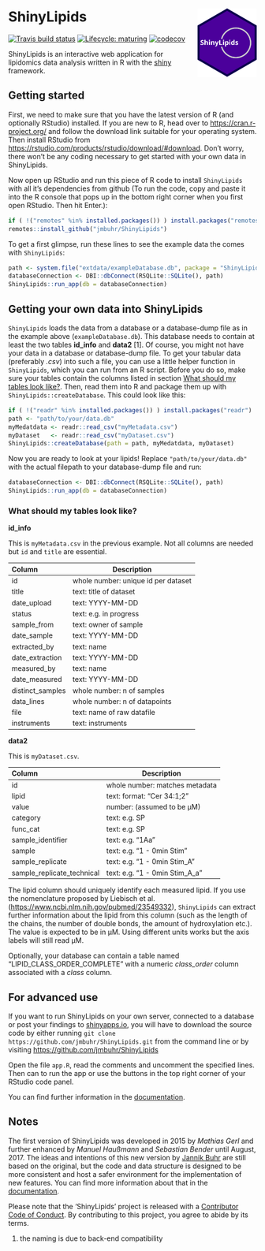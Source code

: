
<!-- README.md is generated from README.Rmd. Please edit that file -->

# ShinyLipids <a href='https://jmbuhr.de/ShinyLipids/'><img src='man/figures/logo.svg' align="right" height="139" /></a>

<!-- badges: start -->

[![Travis build
status](https://travis-ci.com/jmbuhr/ShinyLipids.svg?token=czApY9arsWuqNrp7yAYj&branch=master)](https://travis-ci.com/jmbuhr/ShinyLipids)
[![Lifecycle:
maturing](https://img.shields.io/badge/lifecycle-maturing-blue.svg)](https://www.tidyverse.org/lifecycle/#maturing)
[![codecov](https://codecov.io/gh/jmbuhr/ShinyLipids/branch/master/graph/badge.svg)](https://codecov.io/gh/jmbuhr/ShinyLipids)
<!-- badges: end -->

ShinyLipids is an interactive web application for lipidomics data
analysis written in R with the [shiny](https://shiny.rstudio.com/)
framework.

## Getting started

First, we need to make sure that you have the latest version of R (and
optionally RStudio) installed. If you are new to R, head over to
<https://cran.r-project.org/> and follow the download link suitable for
your operating system. Then install RStudio from
<https://rstudio.com/products/rstudio/download/#download>. Don’t worry,
there won’t be any coding necessary to get started with your own data in
ShinyLipids.

Now open up RStudio and run this piece of R code to install
`ShinyLipids` with all it’s dependencies from github (To run the code,
copy and paste it into the R console that pops up in the bottom right
corner when you first open RStudio. Then hit Enter.):

``` r
if ( !("remotes" %in% installed.packages()) ) install.packages("remotes")
remotes::install_github("jmbuhr/ShinyLipids")
```

To get a first glimpse, run these lines to see the example data the
comes with `ShinyLipids`:

``` r
path <- system.file("extdata/exampleDatabase.db", package = "ShinyLipids")
databaseConnection <- DBI::dbConnect(RSQLite::SQLite(), path)
ShinyLipids::run_app(db = databaseConnection)
```

## Getting your own data into ShinyLipids

`ShinyLipids` loads the data from a database or a database-dump file as
in the example above (`exampleDatabase.db`). This database needs to
contain at least the two tables **id\_info** and **data2** \[1\]. Of
course, you might not have your data in a database or database-dump
file. To get your tabular data (preferably *.csv*) into such a file, you
can use a little helper function in `ShinyLipids`, which you can run
from an R script. Before you do so, make sure your tables contain the
columns listed in section [What should my tables look like?](#tables).
Then, read them into R and package them up with
`ShinyLipids::createDatabase`. This could look like this:

``` r
if ( !("readr" %in% installed.packages()) ) install.packages("readr")
path <- "path/to/your/data.db"
myMedatdata <- readr::read_csv("myMetadata.csv")
myDataset   <- readr::read_csv("myDataset.csv")
ShinyLipids::createDatabase(path = path, myMedatdata, myDataset)
```

Now you are ready to look at your lipids\! Replace
`"path/to/your/data.db"` with the actual filepath to your database-dump
file and run:

``` r
databaseConnection <- DBI::dbConnect(RSQLite::SQLite(), path)
ShinyLipids::run_app(db = databaseConnection)
```

### What should my tables look like?

**id\_info**

This is `myMetadata.csv` in the previous example. Not all columns are
needed but `id` and `title` are essential.

| Column            | Description                         |
| :---------------- | ----------------------------------- |
| id                | whole number: unique id per dataset |
| title             | text: title of dataset              |
| date\_upload      | text: YYYY-MM-DD                    |
| status            | text: e.g. in progress              |
| sample\_from      | text: owner of sample               |
| date\_sample      | text: YYYY-MM-DD                    |
| extracted\_by     | text: name                          |
| date\_extraction  | text: YYYY-MM-DD                    |
| measured\_by      | text: name                          |
| date\_measured    | text: YYYY-MM-DD                    |
| distinct\_samples | whole number: n of samples          |
| data\_lines       | whole number: n of datapoints       |
| file              | text: name of raw datafile          |
| instruments       | text: instruments                   |

**data2**

This is `myDataset.csv`.

| Column                       | Description                      |
| :--------------------------- | -------------------------------- |
| id                           | whole number: matches metadata   |
| lipid                        | text: format: “Cer 34:1;2”       |
| value                        | number: (assumed to be µM)       |
| category                     | text: e.g. SP                    |
| func\_cat                    | text: e.g. SP                    |
| sample\_identifier           | text: e.g. “1Aa”                 |
| sample                       | text: e.g. “1 - 0min Stim”       |
| sample\_replicate            | text: e.g. “1 - 0min Stim\_A”    |
| sample\_replicate\_technical | text: e.g. “1 - 0min Stim\_A\_a” |

The lipid column should uniquely identify each measured lipid. If you
use the nomenclature proposed by Liebisch et al.
(<https://www.ncbi.nlm.nih.gov/pubmed/23549332>), `ShinyLipids` can
extract further information about the lipid from this column (such as
the length of the chains, the number of double bonds, the amount of
hydroxylation etc.). The value is expected to be in µM. Using different
units works but the axis labels will still read µM.

Optionally, your database can contain a table named
“LIPID\_CLASS\_ORDER\_COMPLETE” with a numeric *class\_order* column
associated with a *class* column.

## For advanced use

If you want to run ShinyLipids on your own server, connected to a
database or post your findings to
[shinyapps.io](https://www.shinyapps.io/), you will have to download the
source code by either running `git clone
https://github.com/jmbuhr/ShinyLipids.git` from the command line or by
visiting <https://github.com/jmbuhr/ShinyLipids>

Open the file `app.R`, read the comments and uncomment the specified
lines. Then can to run the app or use the buttons in the top right
corner of your RStudio code panel.

You can find further information in the
[documentation](https://jmbuhr.de/ShinyLipids/).

## Notes

The first version of ShinyLipids was developed in 2015 by *Mathias Gerl*
and further enhanced by *Manuel Haußmann* and *Sebastian Bender* until
August, 2017. The ideas and intentions of this new version by [Jannik
Buhr](https://jmbuhr.de/) are still based on the original, but the code
and data structure is designed to be more consistent and host a safer
environment for the implementation of new features. You can find more
information about that in the
[documentation](https://jmbuhr.de/ShinyLipids/articles/Technical-aspects.html).

Please note that the ‘ShinyLipids’ project is released with a
[Contributor Code of Conduct](.github/CODE_OF_CONDUCT.md). By
contributing to this project, you agree to abide by its terms.

1.  the naming is due to back-end compatibility
